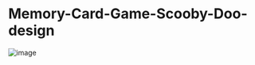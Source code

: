 # Memory-Card-Game-Scooby-Doo-design
![image](https://user-images.githubusercontent.com/118168761/218990778-28576e10-54f9-49fd-a782-0aaee4a5c58c.png)
